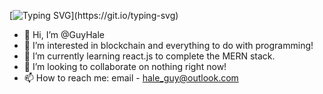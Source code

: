 [![Typing SVG](https://readme-typing-svg.demolab.com/?lines=I'm+in+love+with+coding&size=30&color=DE3163&center=true;)](https://git.io/typing-svg)

- 👋 Hi, I’m @GuyHale
- 👀 I’m interested in blockchain and everything to do with programming!
- 🌱 I’m currently learning react.js to complete the MERN stack.
- 💞️ I’m looking to collaborate on nothing right now!
- 📫 How to reach me: email - hale_guy@outlook.com

<!---
GuyHale/GuyHale is a ✨ special ✨ repository because its `README.md` (this file) appears on your GitHub profile.
You can click the Preview link to take a look at your changes.
--->

